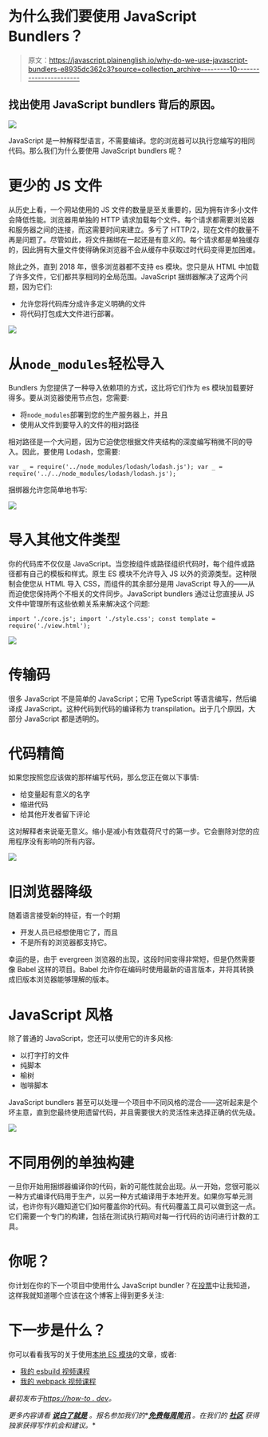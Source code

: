 # 为什么我们要使用 JavaScript Bundlers？

> 原文：<https://javascript.plainenglish.io/why-do-we-use-javascript-bundlers-e8935dc362c3?source=collection_archive---------10----------------------->

## 找出使用 JavaScript bundlers 背后的原因。

![](img/a8c4f2b43b3b4972d0664db77faf67a1.png)

JavaScript 是一种解释型语言，不需要编译。您的浏览器可以执行您编写的相同代码。那么我们为什么要使用 JavaScript bundlers 呢？

# 更少的 JS 文件

从历史上看，一个网站使用的 JS 文件的数量是至关重要的，因为拥有许多小文件会降低性能。浏览器用单独的 HTTP 请求加载每个文件。每个请求都需要浏览器和服务器之间的连接，而这需要时间来建立。多亏了 HTTP/2，现在文件的数量不再是问题了。尽管如此，将文件捆绑在一起还是有意义的。每个请求都是单独缓存的，因此拥有大量文件使得确保浏览器不会从缓存中获取过时代码变得更加困难。

除此之外，直到 2018 年，很多浏览器都不支持 es 模块。您只是从 HTML 中加载了许多文件，它们都共享相同的全局范围。JavaScript 捆绑器解决了这两个问题，因为它们:

*   允许您将代码库分成许多定义明确的文件
*   将代码打包成大文件进行部署。

![](img/1e02967e39c427f61ce6e22edea9374a.png)

# 从`node_modules`轻松导入

Bundlers 为您提供了一种导入依赖项的方式，这比将它们作为 es 模块加载要好得多。要从浏览器使用节点包，您需要:

*   将`node_modules`部署到您的生产服务器上，并且
*   使用从文件到要导入的文件的相对路径

相对路径是一个大问题，因为它迫使您根据文件夹结构的深度编写稍微不同的导入。因此，要使用 Lodash，您需要:

```
var _ = require('../node_modules/lodash/lodash.js'); var _ = require('../../node_modules/lodash/lodash.js');
```

捆绑器允许您简单地书写:

![](img/f370deb0a0ad801510a1df62d3c22e0a.png)

# 导入其他文件类型

你的代码库不仅仅是 JavaScript。当您按组件或路径组织代码时，每个组件或路径都有自己的模板和样式。原生 ES 模块不允许导入 JS 以外的资源类型。这种限制会使您从 HTML 导入 CSS，而组件的其余部分是用 JavaScript 导入的——从而迫使您保持两个不相关的文件同步。JavaScript bundlers 通过让您直接从 JS 文件中管理所有这些依赖关系来解决这个问题:

```
import './core.js'; import './style.css'; const template = require('./view.html');
```

![](img/2f753b6bde62bb93da2068d03f5c564b.png)

# 传输码

很多 JavaScript 不是简单的 JavaScript；它用 TypeScript 等语言编写，然后编译成 JavaScript。这种代码到代码的编译称为 transpilation。出于几个原因，大部分 JavaScript 都是透明的。

# 代码精简

如果您按照您应该做的那样编写代码，那么您正在做以下事情:

*   给变量起有意义的名字
*   缩进代码
*   给其他开发者留下评论

这对解释者来说毫无意义。缩小是减小有效载荷尺寸的第一步。它会删除对您的应用程序没有影响的所有内容。

![](img/d5a3cd22dca7a0406f47c8e600e6b8b2.png)

# 旧浏览器降级

随着语言接受新的特征，有一个时期

*   开发人员已经想使用它了，而且
*   不是所有的浏览器都支持它。

幸运的是，由于 evergreen 浏览器的出现，这段时间变得非常短，但是仍然需要像 Babel 这样的项目。Babel 允许你在编码时使用最新的语言版本，并将其转换成旧版本浏览器能够理解的版本。

# JavaScript 风格

除了普通的 JavaScript，您还可以使用它的许多风格:

*   以打字打的文件
*   纯脚本
*   榆树
*   咖啡脚本

JavaScript bundlers 甚至可以处理一个项目中不同风格的混合——这听起来是个坏主意，直到您最终使用遗留代码，并且需要很大的灵活性来选择正确的优先级。

![](img/384f0034848e28027fd6dcd73010e472.png)

# 不同用例的单独构建

一旦你开始用捆绑器编译你的代码，新的可能性就会出现。从一开始，您很可能以一种方式编译代码用于生产，以另一种方式编译用于本地开发。如果你写单元测试，也许你有兴趣知道它们如何覆盖你的代码。有代码覆盖工具可以做到这一点。它们需要一个专门的构建，包括在测试执行期间对每一行代码的访问进行计数的工具。

# 你呢？

你计划在你的下一个项目中使用什么 JavaScript bundler？在[投票](https://strawpoll.com/2gpdcr2g3)中让我知道，这样我就知道哪个应该在这个博客上得到更多关注:

# 下一步是什么？

你可以看看我写的关于使用[本地 ES 模块](https://how-to.dev/how-to-use-native-es-modules)的文章，或者:

*   [我的 esbuild 视频课程](https://bit.ly/esbuild-course)
*   [我的 webpack 视频课程](https://bit.ly/WebpackCourse)

*最初发布于*[*https://how-to . dev*](https://how-to.dev/why-do-we-use-javascript-bundlers)*。*

*更多内容请看* [***说白了就是***](http://plainenglish.io/) *。报名参加我们的**[***免费每周简讯***](http://newsletter.plainenglish.io/) *。在我们的* [***社区***](https://discord.gg/GtDtUAvyhW) *获得独家获得写作机会和建议。**